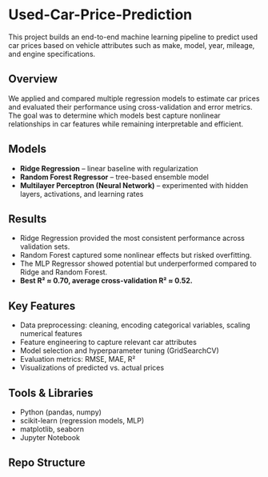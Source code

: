 # Used-Car-Price-Prediction

This project builds an end-to-end machine learning pipeline to predict used car prices based on vehicle attributes such as make, model, year, mileage, and engine specifications.  

## Overview
We applied and compared multiple regression models to estimate car prices and evaluated their performance using cross-validation and error metrics. The goal was to determine which models best capture nonlinear relationships in car features while remaining interpretable and efficient.

## Models
- **Ridge Regression** – linear baseline with regularization  
- **Random Forest Regressor** – tree-based ensemble model  
- **Multilayer Perceptron (Neural Network)** – experimented with hidden layers, activations, and learning rates  

## Results
- Ridge Regression provided the most consistent performance across validation sets.  
- Random Forest captured some nonlinear effects but risked overfitting.  
- The MLP Regressor showed potential but underperformed compared to Ridge and Random Forest.  
- **Best R² ≈ 0.70, average cross-validation R² ≈ 0.52.**

## Key Features
- Data preprocessing: cleaning, encoding categorical variables, scaling numerical features  
- Feature engineering to capture relevant car attributes  
- Model selection and hyperparameter tuning (GridSearchCV)  
- Evaluation metrics: RMSE, MAE, R²  
- Visualizations of predicted vs. actual prices  

## Tools & Libraries
- Python (pandas, numpy)  
- scikit-learn (regression models, MLP)  
- matplotlib, seaborn  
- Jupyter Notebook  

## Repo Structure
